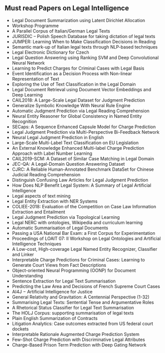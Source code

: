<h2> Must read Papers on Legal Intelligence</h2>

<ul>

                             

 <li><a target="_blank" href="https://github.com/manjunath5496/Must-read-Papers-on-Legal-Intelligence/blob/master/pli(1).pdf" style="text-decoration:none;">Legal Document Summarization using Latent Dirichlet Allocation</a></li>

 <li><a target="_blank" href="https://github.com/manjunath5496/Must-read-Papers-on-Legal-Intelligence/blob/master/pli(2).pdf" style="text-decoration:none;">Workshop Programme</a></li>

<li><a target="_blank" href="https://github.com/manjunath5496/Must-read-Papers-on-Legal-Intelligence/blob/master/pli(3).pdf" style="text-decoration:none;">A Parallel Corpus of Italian/German Legal Texts</a></li>
 <li><a target="_blank" href="https://github.com/manjunath5496/Must-read-Papers-on-Legal-Intelligence/blob/master/pli(4).pdf" style="text-decoration:none;">JURISDIC – Polish Speech Database for taking dictation of legal texts</a></li>                              




<li><a target="_blank" href="https://github.com/manjunath5496/Must-read-Papers-on-Legal-Intelligence/blob/master/pli(5).pdf" style="text-decoration:none;">JUMPER: Learning When to Make Classification Decisions in Reading</a></li>
<li><a target="_blank" href="https://github.com/manjunath5496/Must-read-Papers-on-Legal-Intelligence/blob/master/pli(6).pdf" style="text-decoration:none;">Semantic mark-up of Italian legal texts through NLP-based techniques</a></li>
 <li><a target="_blank" href="https://github.com/manjunath5496/Must-read-Papers-on-Legal-Intelligence/blob/master/pli(7).pdf" style="text-decoration:none;">Legal Electronic Dictionary for Czech </a></li>

 <li><a target="_blank" href="https://github.com/manjunath5496/Must-read-Papers-on-Legal-Intelligence/blob/master/pli(8).pdf" style="text-decoration:none;"> Legal Question Answering using Ranking SVM and Deep Convolutional Neural Network </a></li>
   <li><a target="_blank" href="https://github.com/manjunath5496/Must-read-Papers-on-Legal-Intelligence/blob/master/pli(9).pdf" style="text-decoration:none;">Learning to Predict Charges for Criminal Cases with Legal Basis</a></li>
  
   
 <li><a target="_blank" href="https://github.com/manjunath5496/Must-read-Papers-on-Legal-Intelligence/blob/master/pli(10).pdf" style="text-decoration:none;">Event Identification as a Decision Process with Non-linear Representation of Text</a></li>                              
<li><a target="_blank" href="https://github.com/manjunath5496/Must-read-Papers-on-Legal-Intelligence/blob/master/pli(11).pdf" style="text-decoration:none;">Exploring the Use of Text Classification in the Legal Domain</a></li>
<li><a target="_blank" href="https://github.com/manjunath5496/Must-read-Papers-on-Legal-Intelligence/blob/master/pli(12).pdf" style="text-decoration:none;">Legal Document Retrieval using Document Vector Embeddings and Deep Learning</a></li>
<li><a target="_blank" href="https://github.com/manjunath5496/Must-read-Papers-on-Legal-Intelligence/blob/master/pli(13).pdf" style="text-decoration:none;">CAIL2018: A Large-Scale Legal Dataset for Judgment Prediction</a></li>

<li><a target="_blank" href="https://github.com/manjunath5496/Must-read-Papers-on-Legal-Intelligence/blob/master/pli(14).pdf" style="text-decoration:none;">Generalize Symbolic Knowledge With Neural Rule Engine</a></li>
                              
<li><a target="_blank" href="https://github.com/manjunath5496/Must-read-Papers-on-Legal-Intelligence/blob/master/pli(15).pdf" style="text-decoration:none;">Automatic Judgment Prediction via Legal Reading Comprehension</a></li>

<li><a target="_blank" href="https://github.com/manjunath5496/Must-read-Papers-on-Legal-Intelligence/blob/master/pli(16).pdf" style="text-decoration:none;">Neural Entity Reasoner for Global Consistency in Named Entity Recognition</a></li>

  <li><a target="_blank" href="https://github.com/manjunath5496/Must-read-Papers-on-Legal-Intelligence/blob/master/pli(17).pdf" style="text-decoration:none;">SECaps: A Sequence Enhanced Capsule Model for Charge Prediction</a></li>   
  
<li><a target="_blank" href="https://github.com/manjunath5496/Must-read-Papers-on-Legal-Intelligence/blob/master/pli(18).pdf" style="text-decoration:none;">Legal Judgment Prediction via Multi-Perspective Bi-Feedback Network</a></li> 

  
<li><a target="_blank" href="https://github.com/manjunath5496/Must-read-Papers-on-Legal-Intelligence/blob/master/pli(19).pdf" style="text-decoration:none;">Neural Legal Judgment Prediction in English</a></li> 

<li><a target="_blank" href="https://github.com/manjunath5496/Must-read-Papers-on-Legal-Intelligence/blob/master/pli(20).pdf" style="text-decoration:none;">Large-Scale Multi-Label Text Classification on EU Legislation</a></li>

<li><a target="_blank" href="https://github.com/manjunath5496/Must-read-Papers-on-Legal-Intelligence/blob/master/pli(21).pdf" style="text-decoration:none;">An External Knowledge Enhanced Multi-label Charge Prediction Approach with Label Number Learning</a></li>
<li><a target="_blank" href="https://github.com/manjunath5496/Must-read-Papers-on-Legal-Intelligence/blob/master/pli(22).pdf" style="text-decoration:none;">CAIL2019-SCM: A Dataset of Similar Case Matching in Legal Domain</a></li> 
 
 
 
 
 
 <li><a target="_blank" href="https://github.com/manjunath5496/Must-read-Papers-on-Legal-Intelligence/blob/master/pli(23).pdf" style="text-decoration:none;">JEC-QA: A Legal-Domain Question Answering Dataset</a></li> 
 

   <li><a target="_blank" href="https://github.com/manjunath5496/Must-read-Papers-on-Legal-Intelligence/blob/master/pli(24).pdf" style="text-decoration:none;">CJRC: A Reliable Human-Annotated Benchmark DataSet for Chinese Judicial Reading Comprehension</a></li>
 
   <li><a target="_blank" href="https://github.com/manjunath5496/Must-read-Papers-on-Legal-Intelligence/blob/master/pli(25).pdf" style="text-decoration:none;">Distinguish Confusing Law Articles for Legal Judgment Prediction</a></li>                              
 <li><a target="_blank" href="https://github.com/manjunath5496/Must-read-Papers-on-Legal-Intelligence/blob/master/pli(26).pdf" style="text-decoration:none;">How Does NLP Benefit Legal System: A Summary of Legal Artificial Intelligence</a></li>
 
 
 
 <li><a target="_blank" href="https://github.com/manjunath5496/Must-read-Papers-on-Legal-Intelligence/blob/master/pli(27).pdf" style="text-decoration:none;">Legal aspects of text mining</a></li>
   
 
   <li><a target="_blank" href="https://github.com/manjunath5496/Must-read-Papers-on-Legal-Intelligence/blob/master/pli(28).pdf" style="text-decoration:none;"> Legal Entity Extraction with NER Systems</a></li>
 
   <li><a target="_blank" href="https://github.com/manjunath5496/Must-read-Papers-on-Legal-Intelligence/blob/master/pli(29).pdf" style="text-decoration:none;">COLIEE-2018: Evaluation of the Competition on Case Law Information Extraction and Entailment</a></li>                              

  <li><a target="_blank" href="https://github.com/manjunath5496/Must-read-Papers-on-Legal-Intelligence/blob/master/pli(30).pdf" style="text-decoration:none;">Legal Judgment Prediction via Topological Learning</a></li>
 
   <li><a target="_blank" href="https://github.com/manjunath5496/Must-read-Papers-on-Legal-Intelligence/blob/master/pli(31).pdf" style="text-decoration:none;">Legal NERC with ontologies, Wikipedia and curriculum learning</a></li> 
    <li><a target="_blank" href="https://github.com/manjunath5496/Must-read-Papers-on-Legal-Intelligence/blob/master/pli(32).pdf" style="text-decoration:none;">Automatic Summarisation of Legal Documents</a></li> 

   <li><a target="_blank" href="https://github.com/manjunath5496/Must-read-Papers-on-Legal-Intelligence/blob/master/pli(33).pdf" style="text-decoration:none;">Passing a USA National Bar Exam: a First Corpus for Experimentation</a></li>                              

  <li><a target="_blank" href="https://github.com/manjunath5496/Must-read-Papers-on-Legal-Intelligence/blob/master/pli(34).pdf" style="text-decoration:none;">Proceedings of LOAIT 07: II Workshop on Legal Ontologies and Artificial Intelligence Techniques</a></li> 
 
  <li><a target="_blank" href="https://github.com/manjunath5496/Must-read-Papers-on-Legal-Intelligence/blob/master/pli(35).pdf" style="text-decoration:none;">A Low-cost, High-coverage Legal Named Entity Recognizer, Classifier and Linker</a></li> 

  <li><a target="_blank" href="https://github.com/manjunath5496/Must-read-Papers-on-Legal-Intelligence/blob/master/pli(36).pdf" style="text-decoration:none;">Interpretable Charge Predictions for Criminal Cases: Learning to Generate Court Views from Fact Descriptions</a></li> 
 
<li><a target="_blank" href="https://github.com/manjunath5496/Must-read-Papers-on-Legal-Intelligence/blob/master/pli(37).pdf" style="text-decoration:none;">Object-oriented Neural Programming (OONP) for Document Understanding</a></li>
 <li><a target="_blank" href="https://github.com/manjunath5496/Must-read-Papers-on-Legal-Intelligence/blob/master/pli(38).pdf" style="text-decoration:none;">Sentence Extraction for Legal Text Summarisation</a></li>
<li><a target="_blank" href="https://github.com/manjunath5496/Must-read-Papers-on-Legal-Intelligence/blob/master/pli(39).pdf" style="text-decoration:none;">Predicting the Law Area and Decisions of French Supreme Court Cases</a></li>
 <li><a target="_blank" href="https://github.com/manjunath5496/Must-read-Papers-on-Legal-Intelligence/blob/master/pli(40).pdf" style="text-decoration:none;">AI4J &minus; Artificial Intelligence for Justice</a></li>                              
<li><a target="_blank" href="https://github.com/manjunath5496/Must-read-Papers-on-Legal-Intelligence/blob/master/pli(41).pdf" style="text-decoration:none;">General Relativity and Gravitation: A Centennial Perspective (1-32)</a></li>
<li><a target="_blank" href="https://github.com/manjunath5496/Must-read-Papers-on-Legal-Intelligence/blob/master/pli(42).pdf" style="text-decoration:none;">Summarising Legal Texts: Sentential Tense and Argumentative Roles</a></li>
 
  <li><a target="_blank" href="https://github.com/manjunath5496/Must-read-Papers-on-Legal-Intelligence/blob/master/pli(43).pdf" style="text-decoration:none;">A Rhetorical Status Classifier for Legal Text Summarisation</a></li>
 <li><a target="_blank" href="https://github.com/manjunath5496/Must-read-Papers-on-Legal-Intelligence/blob/master/pli(44).pdf" style="text-decoration:none;">The HOLJ Corpus: supporting summarisation of legal texts</a></li>
   <li><a target="_blank" href="https://github.com/manjunath5496/Must-read-Papers-on-Legal-Intelligence/blob/master/pli(45).pdf" style="text-decoration:none;">Plain English Summarization of Contracts</a></li>  
   
<li><a target="_blank" href="https://github.com/manjunath5496/Must-read-Papers-on-Legal-Intelligence/blob/master/pli(46).pdf" style="text-decoration:none;">Litigation Analytics: Case outcomes extracted from US federal court dockets</a></li> 
                             
<li><a target="_blank" href="https://github.com/manjunath5496/Must-read-Papers-on-Legal-Intelligence/blob/master/pli(47).pdf" style="text-decoration:none;">Interpretable Rationale Augmented Charge Prediction System</a></li>
<li><a target="_blank" href="https://github.com/manjunath5496/Must-read-Papers-on-Legal-Intelligence/blob/master/pli(48).pdf" style="text-decoration:none;">Few-Shot Charge Prediction with Discriminative Legal Attributes</a></li>

<li><a target="_blank" href="https://github.com/manjunath5496/Must-read-Papers-on-Legal-Intelligence/blob/master/pli(49).pdf" style="text-decoration:none;">Charge-Based Prison Term Prediction with Deep Gating Network</a></li>
   </ul>                           
